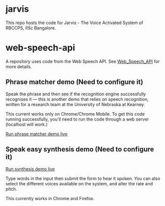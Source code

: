 # jarvis
This repo hosts the code for Jarvis - The Voice Activated System of RBCCPS, IISc Bangalore.

# web-speech-api
A repository uses code from the Web Speech API. See [Web_Speech_API](https://developer.mozilla.org/en-US/docs/Web/API/Web_Speech_API) for more details.

## Phrase matcher demo (Need to configure it)
Speak the phrase and then see if the recognition engine successfully recognises it — this is another demo that relies on speech recognition, written for a research team at the University of Nebraska at Kearney.

This current works only on Chrome/Chrome Mobile. To get this code running successfully, you'll need to run the code through a web server (localhost will work.)

[Run phrase matcher demo live](https://mdn.github.io/web-speech-api/phrase-matcher/)

## Speak easy synthesis demo (Need to configure it)
[Run synthesis demo live](https://mdn.github.io/web-speech-api/speak-easy-synthesis/)

Type words in the input then submit the form to hear it spoken. You can also select the different voices available on the system, and alter the rate and pitch.

This currently works in Chrome and Firefox.
